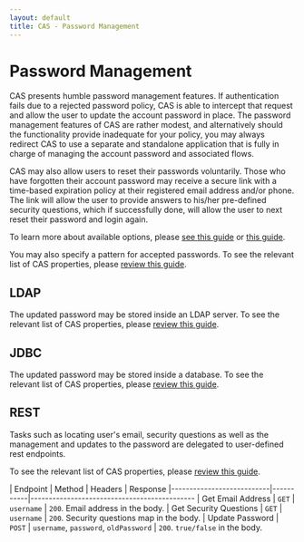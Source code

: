 ```yaml
---
layout: default
title: CAS - Password Management
---
```


# Password Management

CAS presents humble password management features. If authentication fails due to a rejected password policy, CAS is able to intercept
that request and allow the user to update the account password in place. The password management features of CAS are rather modest, and
alternatively should the functionality provide inadequate for your policy, you may always redirect CAS to use a separate and standalone
application that is fully in charge of managing the account password and associated flows.

CAS may also allow users to reset their passwords voluntarily. Those who have forgotten their account password
may receive a secure link with a time-based expiration policy at their registered email address and/or phone. The link
will allow the user to provide answers to his/her pre-defined security questions, which if successfully done,
will allow the user to next reset their password and login again.

To learn more about available options, please [see this guide](SMS-Messaging-Configuration.html)
or [this guide](Sending-Email-Configuration.html).

You may also specify a pattern for accepted passwords. 
To see the relevant list of CAS properties, please [review this guide](Configuration-Properties.html#password-management).

## LDAP

The updated password may be stored inside an LDAP server.
To see the relevant list of CAS properties, please [review this guide](Configuration-Properties.html#ldap-password-management).

## JDBC

The updated password may be stored inside a database.
To see the relevant list of CAS properties, please [review this guide](Configuration-Properties.html#jdbc-password-management).

## REST

Tasks such as locating user's email, security questions as well as the management
and updates to the password are delegated to user-defined rest endpoints.

To see the relevant list of CAS properties, please [review this guide](Configuration-Properties.html#rest-password-management).

| Endpoint                  | Method    | Headers             | Response
|---------------------------|-----------|---------------------------------------------
| Get Email Address         | `GET`     | `username`          | `200`. Email address in the body.
| Get Security Questions    | `GET`     | `username`          | `200`. Security questions map in the body.
| Update Password           | `POST`    | `username`, `password`, `oldPassword` | `200`. `true/false` in the body.